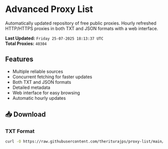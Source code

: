 # Advanced Proxy List

Automatically updated repository of free public proxies. Hourly refreshed HTTP/HTTPS proxies in both TXT and JSON formats with a web interface.

**Last Updated:** `Friday 25-07-2025 18:13:37 UTC`  
**Total Proxies:** `40304`

## Features
- Multiple reliable sources
- Concurrent fetching for faster updates
- Both TXT and JSON formats
- Detailed metadata
- Web interface for easy browsing
- Automatic hourly updates

## 📥 Download

### TXT Format
```bash
curl -O https://raw.githubusercontent.com/theriturajps/proxy-list/main/proxies.txt